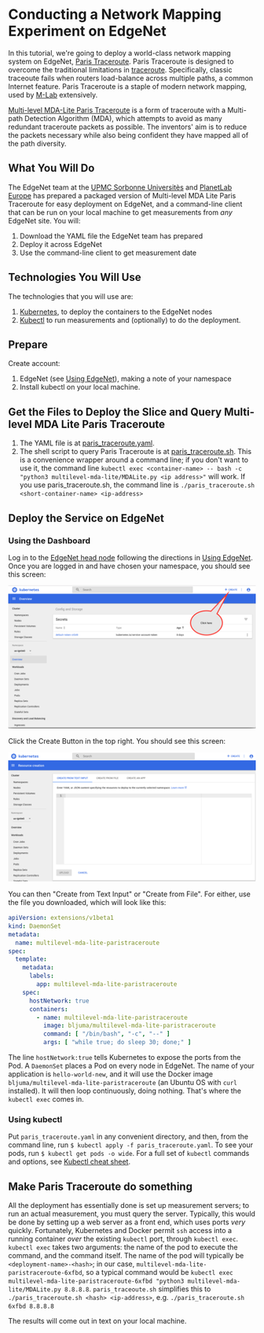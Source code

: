 ---
---
# Conducting a Network Mapping Experiment on EdgeNet
In this tutorial, we're going to deploy a world-class network mapping system on EdgeNet, [Paris Traceroute](https://paris-traceroute.net/).
Paris Traceroute is designed to overcome the traditional limitations in [traceroute](https://en.wikipedia.org/wiki/Traceroute).  Specifically, classic traceoute fails when routers load-balance across multiple paths, a common Internet feature.  Paris Traceroute is a staple of modern network mapping, used by [M-Lab](https://www.measurementlab.net/) extensively. 

[Multi-level MDA-Lite Paris Traceroute](https://labs.ripe.net/Members/kevin_vermeulen/multilevel-mda-lite-paris-traceroute) is a form of traceroute with a Multi-path Detection Algorithm (MDA), which attempts to avoid as many redundant traceroute packets as possible. The inventors' aim is to reduce the packets necessary while also being confident they have mapped all of the path diversity.

## What You Will Do
The EdgeNet team at the [UPMC Sorbonne Universitès](http://www.upmc.fr/en/) and [PlanetLab Europe](https://www.planet-lab.eu/) has prepared a packaged version of Multi-level MDA Lite Paris Traceroute for easy deployment on EdgeNet, and a command-line client that can be run on your local machine to get measurements from *any* EdgeNet site.  You will:
1. Download the YAML file the EdgeNet team has prepared
2. Deploy it across EdgeNet
3. Use the command-line client to get measurement date


## Technologies You Will Use
The technologies that you will use are:

1. [Kubernetes](https://kubernetes.io/), to deploy the containers to the EdgeNet nodes
2.  [Kubectl](https://kubernetes.io/docs/tasks/tools/install-kubectl/) to run measurements and (optionally) to do the deployment. 


## Prepare
Create account:
1. EdgeNet (see [Using EdgeNet](https://edge-net.org/using_EdgeNet.html)),
  making a note of your namespace
2. Install kubectl on your local machine.


## Get the Files to Deploy the Slice and Query Multi-level MDA Lite Paris Traceroute
1. The YAML file is at  [paris_traceroute.yaml](https://edge-net.org/downloads/paris_traceroute.yaml).
2. The shell script to query Paris Traceroute is at  [paris_traceroute.sh](https://edge-net.org/downloads/paris_traceroute.sh).  This is a convenience wrapper around a command line; if you don't want to use it, the command line `kubectl exec <container-name> -- bash -c "python3 multilevel-mda-lite/MDALite.py <ip address>"` will work.  If you use paris_traceroute.sh, the command line is `./paris_traceroute.sh <short-container-name> <ip-address>`

## Deploy the Service on EdgeNet

### Using the Dashboard

Log in to the [EdgeNet head node](https://headnode.edge-net.org/)
following the directions in [Using EdgeNet](https://edge-net.org/using_EdgeNet.html).
Once you are logged in and have chosen your namespace, you should
see this screen:

![Create Button](assets/images/createButton.png)

Click the Create Button in the top right.  You should see this
screen:

![Create](assets/images/create.png)

You can then "Create from Text Input" or "Create from File".  For either, use the file you downloaded, which will look like this: 

```yaml
apiVersion: extensions/v1beta1
kind: DaemonSet
metadata:
  name: multilevel-mda-lite-paristraceroute
spec:
  template:
    metadata:
      labels:
        app: multilevel-mda-lite-paristraceroute
    spec:
      hostNetwork: true
      containers:
        - name: multilevel-mda-lite-paristraceroute
          image: bljuma/multilevel-mda-lite-paristraceroute
          command: [ "/bin/bash", "-c", "--" ]
          args: [ "while true; do sleep 30; done;" ]
```



The line `hostNetwork:true` tells Kubernetes to expose the ports from
the Pod.  A `DaemonSet` places a Pod on every node in EdgeNet.  The name of your application is `hello-world-new`, and
it will use the Docker image `bljuma/multilevel-mda-lite-paristraceroute` (an Ubuntu OS with `curl` installed).  It will then loop continuously, doing nothing.  That's where the `kubectl exec` comes in.

### Using kubectl

Put `paris_traceroute.yaml` in any convenient directory, and then, from the command line, run `$ kubectl apply -f paris_traceroute.yaml`.  To see your pods, run `$ kubectl get pods -o wide`.  For a full set of `kubectl` commands and options, see [Kubectl cheat sheet](https://kubernetes.io/docs/reference/kubectl/cheatsheet/#kubectl-context-and-configuration).


## Make Paris Traceroute do something
All the deployment has essentially done is set up measurement servers; to run an actual measurement, you must query the server.  Typically, this would be done by setting up a web server as a front end, which uses ports *very* quickly.  Fortunately, Kubernetes and Docker permit `ssh` access into a running container *over* the existing `kubectl` port, through `kubectl exec`.  `kubectl exec` takes two arguments: the name of the pod to execute the command, and the command itself.  The name of the pod will typically be `<deployment-name>-<hash>`; in our case, `multilevel-mda-lite-paristraceroute-6xfbd`, so a typical command would be `kubectl exec multilevel-mda-lite-paristraceroute-6xfbd "python3 multilevel-mda-lite/MDALite.py 8.8.8.8`.  `paris_traceoute.sh` simplifies this to `./paris_traceroute.sh <hash> <ip-address>`, e.g. `./paris_traceroute.sh 6xfbd 8.8.8.8`

The results will come out in text on your local machine.


